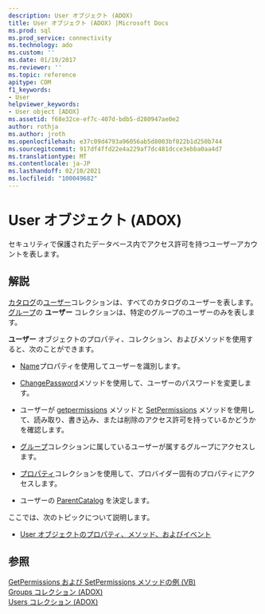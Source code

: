 ```yaml
---
description: User オブジェクト (ADOX)
title: User オブジェクト (ADOX) |Microsoft Docs
ms.prod: sql
ms.prod_service: connectivity
ms.technology: ado
ms.custom: ''
ms.date: 01/19/2017
ms.reviewer: ''
ms.topic: reference
apitype: COM
f1_keywords:
- User
helpviewer_keywords:
- User object [ADOX]
ms.assetid: f68e32ce-ef7c-407d-bdb5-d280947ae0e2
author: rothja
ms.author: jroth
ms.openlocfilehash: e37c09d4793a96056ab5d8003bf022b1d250b744
ms.sourcegitcommit: 917df4ffd22e4a229af7dc481dcce3ebba0aa4d7
ms.translationtype: MT
ms.contentlocale: ja-JP
ms.lasthandoff: 02/10/2021
ms.locfileid: "100049682"
---
```

# <a name="user-object-adox"></a>User オブジェクト (ADOX)
セキュリティで保護されたデータベース内でアクセス許可を持つユーザーアカウントを表します。  
  
## <a name="remarks"></a>解説  
 [カタログ](./catalog-object-adox.md)の[ユーザー](./users-collection-adox.md)コレクションは、すべてのカタログのユーザーを表します。 [グループ](./group-object-adox.md)の **ユーザー** コレクションは、特定のグループのユーザーのみを表します。  
  
 **ユーザー** オブジェクトのプロパティ、コレクション、およびメソッドを使用すると、次のことができます。  
  
-   [Name](./name-property-adox.md)プロパティを使用してユーザーを識別します。  
  
-   [ChangePassword](./changepassword-method-adox.md)メソッドを使用して、ユーザーのパスワードを変更します。  
  
-   ユーザーが [getpermissions](./getpermissions-method-adox.md) メソッドと [SetPermissions](./setpermissions-method-adox.md) メソッドを使用して、読み取り、書き込み、または削除のアクセス許可を持っているかどうかを確認します。  
  
-   [グループ](./groups-collection-adox.md)コレクションに属しているユーザーが属するグループにアクセスします。  
  
-   [プロパティ](../ado-api/properties-collection-ado.md)コレクションを使用して、プロバイダー固有のプロパティにアクセスします。  
  
-   ユーザーの [ParentCatalog](./parentcatalog-property-adox.md) を決定します。  
  
 ここでは、次のトピックについて説明します。  
  
-   [User オブジェクトのプロパティ、メソッド、およびイベント](./user-object-properties-methods-and-events.md)  
  
## <a name="see-also"></a>参照  
 [GetPermissions および SetPermissions メソッドの例 (VB)](./getpermissions-and-setpermissions-methods-example-vb.md)   
 [Groups コレクション (ADOX)](./groups-collection-adox.md)   
 [Users コレクション (ADOX)](./users-collection-adox.md)